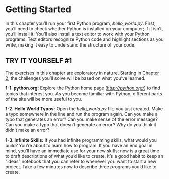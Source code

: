 # Getting Started

In this chapter you’ll run your first Python program, *hello_world.py*.
First, you’ll need to check whether Python is installed on your
computer; if it isn’t, you’ll install it. You’ll also install a text
editor to work with your Python programs. Text editors recognize Python
code and highlight sections as you write, making it easy to understand
the structure of your code.

## TRY IT YOURSELF #1

The exercises in this chapter are exploratory in nature. Starting in
[Chapter 2](../chapter_02/tiy-ch02.md), the challenges you&rsquo;ll solve will be based
on what you&rsquo;ve learned.

<span id="ch1exe1"></span>**1-1. python.org:** Explore the Python home
page (*<http://python.org/>*) to find topics that interest you. As you
become familiar with Python, different parts of the site will be more
useful to you.

<span id="ch1exe2"></span>**1-2. Hello World Typos:** Open the
*hello_world.py* file you just created. Make a typo somewhere in the
line and run the program again. Can you make a typo that generates an
error? Can you make sense of the error message? Can you make a typo that
doesn&rsquo;t generate an error? Why do you think it didn&rsquo;t make an error?

<span id="ch1exe3"></span>**1-3. Infinite Skills:** If you had infinite
programming skills, what would you build? You&rsquo;re about to learn how to
program. If you have an end goal in mind, you&rsquo;ll have an immediate use
for your new skills; now is a great time to draft descriptions of what
you&rsquo;d like to create. It&rsquo;s a good habit to keep an &ldquo;ideas&rdquo; notebook that
you can refer to whenever you want to start a new project. Take a few
minutes now to describe three programs you&rsquo;d like to create.

